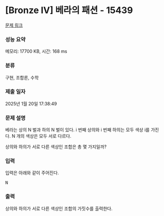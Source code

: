 # [Bronze IV] 베라의 패션 - 15439 

[문제 링크](https://www.acmicpc.net/problem/15439) 

### 성능 요약

메모리: 17700 KB, 시간: 168 ms

### 분류

구현, 조합론, 수학

### 제출 일자

2025년 1월 20일 17:38:49

### 문제 설명

<p>베라는 상의 N 벌과 하의 N 벌이 있다. i 번째 상의와 i 번째 하의는 모두 색상 i를 가진다. N 개의 색상은 모두 서로 다르다.</p>

<p>상의와 하의가 서로 다른 색상인 조합은 총 몇 가지일까?</p>

### 입력 

 <p>입력은 아래와 같이 주어진다.</p>

<pre>N</pre>

### 출력 

 <p>상의와 하의가 서로 다른 색상인 조합의 가짓수를 출력한다.</p>

